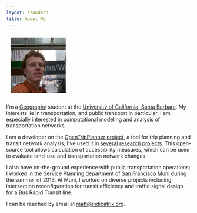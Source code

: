 ```yaml
---
layout: standard
title: About Me
---
```


<img class="pull-left" src="/img/headshot.jpg" style="padding: 12px" />

I'm a [Geography](http://geog.ucsb.edu) student at the [University of California, Santa Barbara](http://www.ucsb.edu). My interests lie in transportation, and public transport in particular. I am especially interested in computational modeling and analysis of transportation networks.

I am a developer on the [OpenTripPlanner project](http://www.opentripplanner.org), a tool for trip planning and transit network analysis; I've used it in [several](/2013/06/20/microaccessibility-with-opentripplanner/) [research](/cgs2012/) [projects](http://www.indicatrix.org/2012/09/15/a-simple-model-of-automobile-travel-time/). This open-source tool allows calculation of accessibility measures, which can be used to evaluate land-use and transportation network changes.

I also have on-the-ground experience with public transportation operations; I worked in the Service Planning department of [San Francisco Muni](http://www.sfmta.com) during the summer of 2013. At Muni, I worked on diverse projects including intersection reconfiguration for transit efficiency and traffic signal design for a Bus Rapid Transit line.

I can be reached by email at [matt@indicatrix.org](mailto:matt@indicatrix.org).
